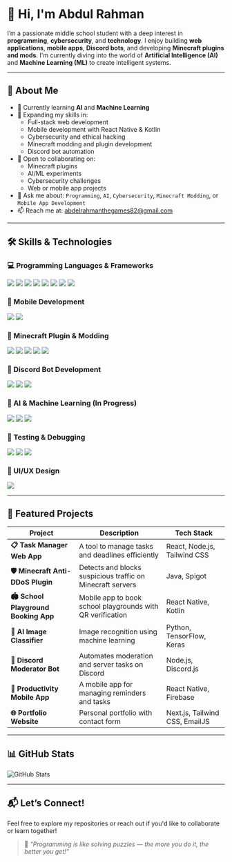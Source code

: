 # 👋 Hi, I'm Abdul Rahman

I’m a passionate middle school student with a deep interest in **programming**, **cybersecurity**, and **technology**. I enjoy building **web applications**, **mobile apps**, **Discord bots**, and developing **Minecraft plugins and mods**. I'm currently diving into the world of **Artificial Intelligence (AI)** and **Machine Learning (ML)** to create intelligent systems.

---

## 🚀 About Me

- 🔭 Currently learning **AI** and **Machine Learning**
- 🌱 Expanding my skills in:
  - Full-stack web development  
  - Mobile development with React Native & Kotlin  
  - Cybersecurity and ethical hacking  
  - Minecraft modding and plugin development  
  - Discord bot automation
- 🤝 Open to collaborating on:
  - Minecraft plugins  
  - AI/ML experiments  
  - Cybersecurity challenges  
  - Web or mobile app projects
- 💬 Ask me about: `Programming`, `AI`, `Cybersecurity`, `Minecraft Modding`, or `Mobile App Development`
- 📫 Reach me at: [abdelrahmanthegames82@gmail.com](mailto:abdelrahmanthegames82@gmail.com)

---

## 🛠️ Skills & Technologies

### 💻 Programming Languages & Frameworks
<p>
  <img src="https://img.shields.io/badge/Java-%23ED8B00?style=for-the-badge&logo=openjdk&logoColor=white" />
  <img src="https://img.shields.io/badge/Python-3670A0?style=for-the-badge&logo=python&logoColor=white" />
  <img src="https://img.shields.io/badge/HTML5-E34F26?style=for-the-badge&logo=html5&logoColor=white" />
  <img src="https://img.shields.io/badge/CSS3-1572B6?style=for-the-badge&logo=css3&logoColor=white" />
  <img src="https://img.shields.io/badge/JavaScript-F7DF1E?style=for-the-badge&logo=javascript&logoColor=black" />
  <img src="https://img.shields.io/badge/TypeScript-007ACC?style=for-the-badge&logo=typescript&logoColor=white" />
  <img src="https://img.shields.io/badge/React-20232A?style=for-the-badge&logo=react&logoColor=61DAFB" />
  <img src="https://img.shields.io/badge/Next.js-000000?style=for-the-badge&logo=next.js&logoColor=white" />
</p>

### 📱 Mobile Development
<p>
  <img src="https://img.shields.io/badge/React_Native-20232A?style=for-the-badge&logo=react&logoColor=61DAFB" />
  <img src="https://img.shields.io/badge/Kotlin-7F52FF?style=for-the-badge&logo=kotlin&logoColor=white" />
</p>

### 🧩 Minecraft Plugin & Modding
<p>
  <img src="https://img.shields.io/badge/Spigot-FFA500?style=for-the-badge&logo=spigotmc&logoColor=white" />
  <img src="https://img.shields.io/badge/Bukkit-FF9900?style=for-the-badge" />
  <img src="https://img.shields.io/badge/Paper-white?style=for-the-badge&logo=paper&logoColor=black" />
  <img src="https://img.shields.io/badge/Forge-333333?style=for-the-badge" />
  <img src="https://img.shields.io/badge/Fabric-5F5F5F?style=for-the-badge" />
</p>

### 🤖 Discord Bot Development
<p>
  <img src="https://img.shields.io/badge/Node.js-339933?style=for-the-badge&logo=node.js&logoColor=white" />
  <img src="https://img.shields.io/badge/Discord.js-5865F2?style=for-the-badge&logo=discord&logoColor=white" />
  <img src="https://img.shields.io/badge/Discord.py-7289DA?style=for-the-badge&logo=discord&logoColor=white" />
</p>

### 🧠 AI & Machine Learning (In Progress)
<p>
  <img src="https://img.shields.io/badge/TensorFlow-FF6F00?style=for-the-badge&logo=tensorflow&logoColor=white" />
  <img src="https://img.shields.io/badge/Keras-D00000?style=for-the-badge&logo=keras&logoColor=white" />
  <img src="https://img.shields.io/badge/Scikit--learn-F7931E?style=for-the-badge&logo=scikit-learn&logoColor=white" />
</p>

### 🧪 Testing & Debugging
<p>
  <img src="https://img.shields.io/badge/Manual%20Testing-blue?style=for-the-badge" />
  <img src="https://img.shields.io/badge/Automation%20Testing-green?style=for-the-badge" />
  <img src="https://img.shields.io/badge/UI%2FUX%20Testing-purple?style=for-the-badge" />
</p>

### 🎨 UI/UX Design
<p>
  <img src="https://img.shields.io/badge/Figma-F24E1E?style=for-the-badge&logo=figma&logoColor=white" />
</p>

---

## 💼 Featured Projects

| Project | Description | Tech Stack |
|--------|-------------|------------|
| **📋 Task Manager Web App** | A tool to manage tasks and deadlines efficiently | React, Node.js, Tailwind CSS |
| **🛡️ Minecraft Anti-DDoS Plugin** | Detects and blocks suspicious traffic on Minecraft servers | Java, Spigot |
| **🏟️ School Playground Booking App** | Mobile app to book school playgrounds with QR verification | React Native, Kotlin |
| **🧠 AI Image Classifier** | Image recognition using machine learning | Python, TensorFlow, Keras |
| **🤖 Discord Moderator Bot** | Automates moderation and server tasks on Discord | Node.js, Discord.js |
| **📱 Productivity Mobile App** | A mobile app for managing reminders and tasks | React Native, Firebase |
| **🌐 Portfolio Website** | Personal portfolio with contact form | Next.js, Tailwind CSS, EmailJS |

---

## 📊 GitHub Stats

![GitHub Stats](https://github-readme-stats.vercel.app/api?username=AbdulRahman&show_icons=true&theme=radical)

---

## 📬 Let’s Connect!

Feel free to explore my repositories or reach out if you'd like to collaborate or learn together!

> 🧩 *"Programming is like solving puzzles — the more you do it, the better you get!"*
